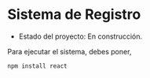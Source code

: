 <h1>Sistema de Registro</h1>

- Estado del proyecto: En construcción.

Para ejecutar el sistema, debes poner,

```npm install react```

